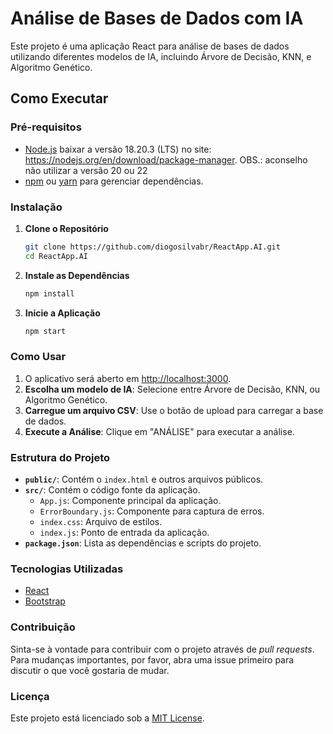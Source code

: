 # Análise de Bases de Dados com IA

Este projeto é uma aplicação React para análise de bases de dados utilizando diferentes modelos de IA, incluindo Árvore de Decisão, KNN, e Algoritmo Genético.

## Como Executar

### Pré-requisitos

- [Node.js](https://nodejs.org) baixar a versão 18.20.3 (LTS) no site: https://nodejs.org/en/download/package-manager. OBS.: aconselho não utilizar a versão 20 ou 22
- [npm](https://www.npmjs.com/) ou [yarn](https://yarnpkg.com/) para gerenciar dependências.

### Instalação

1. **Clone o Repositório**

    ```bash
    git clone https://github.com/diogosilvabr/ReactApp.AI.git
    cd ReactApp.AI
    ```

2. **Instale as Dependências**

    ```bash
    npm install
    ```

3. **Inicie a Aplicação**

    ```bash
    npm start
    ```
### Como Usar

1. O aplicativo será aberto em [http://localhost:3000](http://localhost:3000).
2. **Escolha um modelo de IA**: Selecione entre Árvore de Decisão, KNN, ou Algoritmo Genético.
3. **Carregue um arquivo CSV**: Use o botão de upload para carregar a base de dados.
4. **Execute a Análise**: Clique em "ANÁLISE" para executar a análise.

### Estrutura do Projeto

- **`public/`**: Contém o `index.html` e outros arquivos públicos.
- **`src/`**: Contém o código fonte da aplicação.
  - `App.js`: Componente principal da aplicação.
  - `ErrorBoundary.js`: Componente para captura de erros.
  - `index.css`: Arquivo de estilos.
  - `index.js`: Ponto de entrada da aplicação.
- **`package.json`**: Lista as dependências e scripts do projeto.

### Tecnologias Utilizadas

- [React](https://reactjs.org/)
- [Bootstrap](https://getbootstrap.com/)

### Contribuição

Sinta-se à vontade para contribuir com o projeto através de *pull requests*. Para mudanças importantes, por favor, abra uma issue primeiro para discutir o que você gostaria de mudar.

### Licença

Este projeto está licenciado sob a [MIT License](LICENSE).
